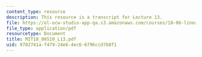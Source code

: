 ```yaml
---
content_type: resource
description: This resource is a transcript for Lecture 13.
file: https://ol-ocw-studio-app-qa.s3.amazonaws.com/courses/18-06-linear-algebra-spring-2010/9782741af47924e64ec66796ccd7b8f1_MIT18_06S10_L13.pdf
file_type: application/pdf
resourcetype: Document
title: MIT18_06S10_L13.pdf
uid: 9782741a-f479-24e6-4ec6-6796ccd7b8f1
---
```

